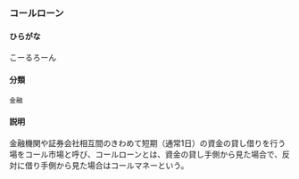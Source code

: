 <div style="display:none;">

## [あ行](securities-terms?id=あ行)
## [か行](securities-terms?id=か行)

</div>

### コールローン

#### ひらがな

こーるろーん

#### 分類

`金融`

#### 説明

金融機関や証券会社相互間のきわめて短期（通常1日）の資金の貸し借りを行う場をコール市場と呼び、コールローンとは、資金の貸し手側から見た場合で、反対に借り手側から見た場合はコールマネーという。

<div style="display:none;">

## [さ行](securities-terms?id=さ行)
## [た行](securities-terms?id=た行)
## [な行](securities-terms?id=な行)
## [は行](securities-terms?id=は行)
## [ま行](securities-terms?id=ま行)
## [や行](securities-terms?id=や行)
## [ら行](securities-terms?id=ら行)
## [わ行](securities-terms?id=わ行)
## [英数字・記号](securities-terms?id=英数字・記号)

</div>

